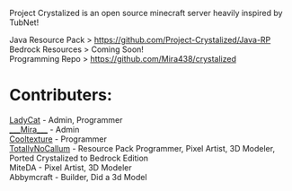 Project Crystalized is an open source minecraft server heavily inspired by TubNet!

Java Resource Pack > https://github.com/Project-Crystalized/Java-RP <br>
Bedrock Resources > Coming Soon! <br>
Programming Repo > https://github.com/Mira438/crystalized <br>

# Contributers:
[LadyCat](https://github.com/LadyCattv) - Admin, Programmer <br>
[\_\_\_Mira\_\_\_](https://github.com/Mira438) - Admin <br>
[Cooltexture](https://github.com/cooltexture1) - Programmer <br>
[TotallyNoCallum](https://github.com/TotallyNoCallum) - Resource Pack Programmer, Pixel Artist, 3D Modeler, Ported Crystalized to Bedrock Edition <br>
MiteDA - Pixel Artist, 3D Modeler<br>
Abbymcraft - Builder, Did a 3d Model
